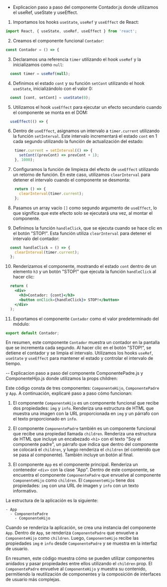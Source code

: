 - Explicacion paso a paso del componente Contador.js donde utilizamos el useRef, useState y useEffect.



1. Importamos los hooks `useState`, `useRef` y `useEffect` de React:

```jsx
import React, { useState, useRef, useEffect } from 'react';
```

2. Creamos el componente funcional `Contador`:

```jsx
const Contador = () => {
```

3. Declaramos una referencia `timer` utilizando el hook `useRef` y la inicializamos como `null`:

```jsx
  const timer = useRef(null);
```

4. Definimos el estado `cont` y su función `setCont` utilizando el hook `useState`, inicializándolo con el valor 0:

```jsx
  const [cont, setCont] = useState(0);
```

5. Utilizamos el hook `useEffect` para ejecutar un efecto secundario cuando el componente se monta en el DOM:

```jsx
  useEffect(() => {
```

6. Dentro de `useEffect`, asignamos un intervalo a `timer.current` utilizando la función `setInterval`. Este intervalo incrementará el estado `cont` en 1 cada segundo utilizando la función de actualización del estado:

```jsx
    timer.current = setInterval(() => {
      setCont((prevCont) => prevCont + 1);
    }, 1000);
```

7. Configuramos la función de limpieza del efecto de `useEffect` utilizando un retorno de función. En este caso, utilizamos `clearInterval` para detener el intervalo cuando el componente se desmonta:

```jsx
    return () => {
      clearInterval(timer.current);
    };
```

8. Pasamos un array vacío `[]` como segundo argumento de `useEffect`, lo que significa que este efecto solo se ejecutará una vez, al montar el componente.

9. Definimos la función `handleClick`, que se ejecuta cuando se hace clic en el botón "STOP!". Esta función utiliza `clearInterval` para detener el intervalo del contador:

```jsx
  const handleClick = () => {
    clearInterval(timer.current);
  };
```

10. Renderizamos el componente, mostrando el estado `cont` dentro de un elemento `h3` y un botón "STOP!" que ejecuta la función `handleClick` al hacer clic:

```jsx
  return (
    <div>
      <h3>Contador: {cont}</h3>
      <button onClick={handleClick}> STOP!</button>
    </div>
  );
```

11. Exportamos el componente `Contador` como el valor predeterminado del módulo:

```jsx
export default Contador;
```

En resumen, este componente `Contador` muestra un contador en la pantalla que se incrementa cada segundo. Al hacer clic en el botón "STOP!", se detiene el contador y se limpia el intervalo. Utilizamos los hooks `useRef`, `useState` y `useEffect` para mantener el estado y controlar el intervalo de tiempo.


-- Explicacion paso a paso del componente ComponentePadre.js y ComponenteHijo.js donde utilizamos la props children:

Este código consta de tres componentes: `ComponenteHijo`, `ComponentePadre` y `App`. A continuación, explicaré paso a paso cómo funcionan:

1. El componente `ComponenteHijo` es un componente funcional que recibe dos propiedades: `img` y `info`. Renderiza una estructura de HTML que muestra una imagen con la URL proporcionada en `img` y un párrafo con el texto proporcionado en `info`.

2. El componente `ComponentePadre` también es un componente funcional que recibe una propiedad llamada `children`. Renderiza una estructura de HTML que incluye un encabezado `<h1>` con el texto "Soy el componente padre", un párrafo que indica que dentro del componente se colocará el `children`, y luego renderiza el `children` (el contenido que se pasa al componente). También incluye un botón al final.

3. El componente `App` es el componente principal. Renderiza un contenedor `<div>` con la clase "App". Dentro de este componente, se encuentra el componente `ComponentePadre` que envuelve al componente `ComponenteHijo` como `children`. El `ComponenteHijo` tiene dos propiedades: `img` con una URL de imagen y `info` con un texto informativo.

La estructura de la aplicación es la siguiente:

```
- App
  - ComponentePadre
    - ComponenteHijo
```

Cuando se renderiza la aplicación, se crea una instancia del componente `App`. Dentro de `App`, se renderiza `ComponentePadre` que envuelve a `ComponenteHijo` como `children`. Luego, `ComponenteHijo` recibe las propiedades `img` e `info` desde `ComponentePadre` y se muestra en la interfaz de usuario.

En resumen, este código muestra cómo se pueden utilizar componentes anidados y pasar propiedades entre ellos utilizando el `children` prop. El `ComponentePadre` envuelve al `ComponenteHijo` y muestra su contenido, permitiendo la reutilización de componentes y la composición de interfaces de usuario más complejas.